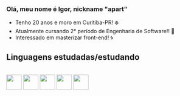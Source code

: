 ### Olá, meu nome é Igor, nickname "apart"

 - Tenho 20 anos e moro em Curitiba-PR! ❄️
 - Atualmente cursando 2° período de Engenharia de Software!! 🌵
 - Interessado em masterizar front-end! 🌀


## Linguagens estudadas/estudando
<div style="display: inline_block"><br>
  <img align="center alt="Igor-C" height="40" width="40" src="https://carlacastanho.github.io/Material-de-APC/assets/images/linguagem-C.png">
  <img align="center alt="Igor-JS" height="40" width="40" src="https://hcode.azureedge.net/courses/JSFULL/squad_1632447026532.png">
  <img align="center alt="Igor-HT" height="40" width="40" src="https://cdn.jsdelivr.net/gh/devicons/devicon/icons/html5/html5-original.svg">
  <img align="center alt="Igor-CS" height="40" width="40" src="https://cdn.jsdelivr.net/gh/devicons/devicon/icons/css3/css3-original.svg">
  <img align="center alt="Igor-CS" height="40" width="40" src="https://cdn.jsdelivr.net/gh/devicons/devicon/icons/mysql/mysql-original.svg"> 
</div>
